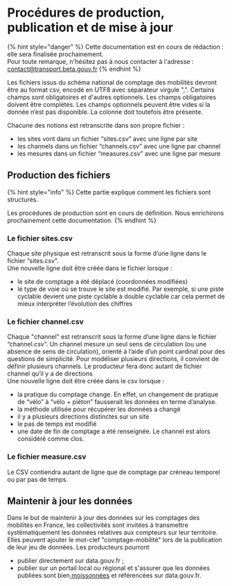 # Procédures de production, publication et de mise à jour

{% hint style="danger" %}
Cette documentation est en cours de rédaction : elle sera finalisée prochainement.  
Pour toute remarque, n'hésitez pas à nous contacter à l'adresse : [contact@transport.beta.gouv.fr](mailto:contact@transport.beta.gouv.fr)
{% endhint %}

Les fichiers issus du schéma national de comptage des mobilités devront être au format csv, encodé en UTF8 avec séparateur virgule ",". Certains champs sont obligatoires et d'autres optionnels. Les champs obligatoires doivent être complétés. Les champs optionnels peuvent être vides si la donnée n’est pas disponible. La colonne doit toutefois être présente.

Chacune des notions est retranscrite dans son propre fichier :

* les sites vont dans un fichier “sites.csv” avec une ligne par site
* les channels dans un fichier “channels.csv” avec une ligne par channel
* les mesures dans un fichier “measures.csv” avec une ligne par mesure

## Production des fichiers 

{% hint style="info" %}
Cette partie explique comment les fichiers sont structurés. 

Les procédures de production sont en cours de définition. Nous enrichirons prochainement cette documentation.
{% endhint %}

### Le fichier sites.csv 

Chaque site physique est retranscrit sous la forme d’une ligne dans le fichier “sites.csv”.  
Une nouvelle ligne doit être créée dans le fichier lorsque :

* le site de comptage a été déplacé \(coordonnées modifiées\)
* le type de voie où se trouve le site est modifié. Par exemple, si une piste cyclable devient une piste cyclable à double cyclable car cela permet de mieux interpréter l’évolution des chiffres

### Le fichier channel.csv

Chaque "channel" est retranscrit sous la forme d’une ligne dans le fichier “channel.csv”. Un channel mesure un seul sens de circulation \(ou une absence de sens de circulation\), orienté à l’aide d’un point cardinal pour des questions de simplicité. Pour modéliser plusieurs directions, il convient de définir plusieurs channels. Le producteur fera donc autant de fichier channel qu’il y a de directions   
Une nouvelle ligne doit être créée dans le csv lorsque : 

* la pratique du comptage change. En effet, un changement de pratique de “vélo” à “vélo + piéton” fausserait les données en terme d’analyse.
* la méthode utilisée pour récupérer les données a changé
* il y a plusieurs directions distinctes sur un site
* le pas de temps est modifié 
* une date de fin de comptage a été renseignée. Le channel est alors considéré comme clos. 

### Le fichier measure.csv 

Le CSV contiendra autant de ligne que de comptage par créneau temporel ou par pas de temps. 

## Maintenir à jour les données 

Dans le but de maintenir à jour des données sur les comptages des mobilités en France, les collectivités sont invitées à transmettre systématiquement les données relatives aux compteurs sur leur territoire. Elles peuvent ajouter le mot-clef "comptage-mobilité" lors de la publication de leur jeu de données. Les producteurs pourront 

* publier directement sur data.gouv.fr ;
* publier sur un portail local ou régional et s'assurer que les données publiées sont bien[ moissonnées](https://doc.data.gouv.fr/jeux-de-donnees/demander-a-datagouvfr-de-moisonner-votre-site/) et référencées sur data.gouv.fr.

